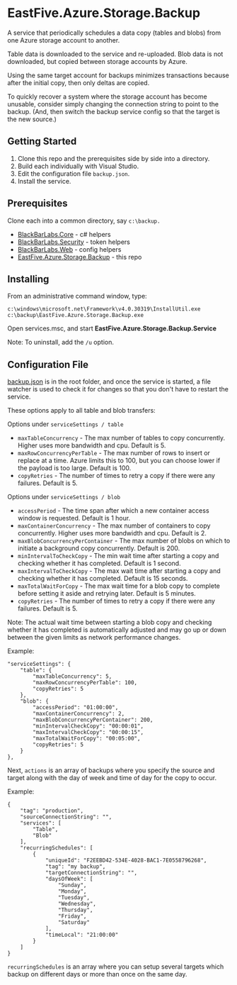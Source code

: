 # EastFive.Azure.Storage.Backup
A service that periodically schedules a data copy (tables and blobs) from one Azure storage account to another.  

Table data is downloaded to the service and re-uploaded.  Blob data is not downloaded, but copied between storage accounts by Azure.

Using the same target account for backups minimizes transactions because after the initial copy, then only deltas are copied.

To quickly recover a system where the storage account has become unusable, consider simply changing the connection string to point to the backup. (And, then switch the backup service config so that the target is the new source.)

## Getting Started
1. Clone this repo and the prerequisites side by side into a directory.
2. Build each individually with Visual Studio.  
3. Edit the configuration file `backup.json`.
4. Install the service.

## Prerequisites
Clone each into a common directory, say `c:\backup.`
* [BlackBarLabs.Core](https://github.com/blackbarlabs/BlackBarLabs.Core) - c# helpers
* [BlackBarLabs.Security](https://github.com/blackbarlabs/BlackBarLabs.Security) - token helpers
* [BlackBarLabs.Web](https://github.com/blackbarlabs/BlackBarLabs.Web) - config helpers
* [EastFive.Azure.Storage.Backup](https://github.com/eastfivellc/EastFive.Azure.Storage.Backup) - this repo

## Installing
From an administrative command window, type:
```
c:\windows\microsoft.net\Framework\v4.0.30319\InstallUtil.exe c:\backup\EastFive.Azure.Storage.Backup.exe
```
Open services.msc, and start **EastFive.Azure.Storage.Backup.Service**

Note: To uninstall, add the `/u` option.

## Configuration File 
[backup.json](backup.json) is in the root folder, and once the service is started, a file watcher is used to check it for changes so that you don't have to restart the service.

These options apply to all table and blob transfers:

Options under `serviceSettings / table`
* `maxTableConcurrency` - The max number of tables to copy concurrently.  Higher uses more bandwidth and cpu.  Default is 5.
* `maxRowConcurrencyPerTable` - The max number of rows to insert or replace at a time.  Azure limits this to 100, but you can choose lower if the payload is too large.  Default is 100.
* `copyRetries` - The number of times to retry a copy if there were any failures.  Default is 5.

Options under `serviceSettings / blob`
* `accessPeriod` - The time span after which a new container access window is requested. Default is 1 hour.
* `maxContainerConcurrency` - The max number of containers to copy concurrently.  Higher uses more bandwidth and cpu.  Default is 2.
* `maxBlobConcurrencyPerContainer` - The max number of blobs on which to initiate a background copy concurrently.  Default is 200.
* `minIntervalToCheckCopy` - The min wait time after starting a copy and checking whether it has completed.  Default is 1 second.
* `maxIntervalToCheckCopy` - The max wait time after starting a copy and checking whether it has completed.  Default is 15 seconds.
* `maxTotalWaitForCopy` - The max wait time for a blob copy to complete before setting it aside and retrying later.  Default is 5 minutes.
* `copyRetries` - The number of times to retry a copy if there were any failures.  Default is 5.

Note: The actual wait time between starting a blob copy and checking whether it has completed is automatically adjusted and may go up or down between the given limits as network performance changes.

Example:
```
"serviceSettings": {
    "table": {
        "maxTableConcurrency": 5,
        "maxRowConcurrencyPerTable": 100,
        "copyRetries": 5
    },
    "blob": {
        "accessPeriod": "01:00:00",
        "maxContainerConcurrency": 2,
        "maxBlobConcurrencyPerContainer": 200,
        "minIntervalCheckCopy": "00:00:01",
        "maxIntervalCheckCopy": "00:00:15",
        "maxTotalWaitForCopy": "00:05:00",
        "copyRetries": 5
    }
},
```

Next, `actions` is an array of backups where you specify the source and target along with the day of week and time of day for the copy to occur.

Example:
```
{
    "tag": "production",
    "sourceConnectionString": "",
    "services": [
        "Table",
        "Blob"
    ],
    "recurringSchedules": [
        {
            "uniqueId": "F2EEBD42-534E-4028-BAC1-7E0558796268",
            "tag": "my backup",
            "targetConnectionString": "",
            "daysOfWeek": [
                "Sunday",
                "Monday",
                "Tuesday",
                "Wednesday",
                "Thursday",
                "Friday",
                "Saturday"
            ],
            "timeLocal": "21:00:00"
        }
    ]
}
```

`recurringSchedules` is an array where you can setup several targets which backup on different days or more than once on the same day.
